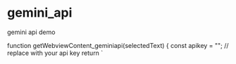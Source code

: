 # gemini_api
gemini api demo

function getWebviewContent_geminiapi(selectedText) {
  const apikey = ""; // replace with your api key
  return `<!DOCTYPE html>
      <html lang="en">
      <head>
        <meta charset="UTF-8">
        <meta name="viewport" content="width=device-width, initial-scale=1.0">
        <title>Selected Code</title>
        <style>
          body, html {
            height: auto;
            margin: 0;

            display: flex;
            flex-direction: column;
          }
          .container {
            background-color: #313131;
            width: 100%;
            padding: 10px;
            border: 1px solid #313131;
            border-radius: 4px;
            color: #cccccc;
            font-family: var(--vscode-editor-font-family);
            font-size: var(--vscode-editor-font-size);
            font-weight: var(--vscode-editor-font-weight);
          }
          .codearea {
            min-height: 3lh;
            max-height: 200px;
            width: 100%;
            resize: none;
          }
          .additional {
            height: 50px;
            width: 100%;
            resize: none;
          }
          #submit_button {
            background-color: #0078d3;
            color: #ffffff;
            padding: 10px;
            width: 100%;
            display: flex;
            margin-top:4px;
            align-items: center;
            justify-content: center;
            border-radius: 4px;
            cursor: pointer;
          }
          #result_div {
            width: 100%;
            margin-top: 10px;
            min-height:5lh;
            overflow-y: auto;
            resize: none;
          }
        </style>
      </head>
      <body>
        <h3>Selected Code</h3>
        <textarea class="container codearea" id="codearea" contenteditable="true">${escapeHtml(
          selectedText
        )}</textarea>
        <h3>Enter Prompt</h3>
        <textarea class="container additional" id="additional_text" contenteditable="true"></textarea>
        <div id="submit_button">Submit</div>
        <textarea id="result_div" class="container"></textarea>
        
        <script>
        const vscode = acquireVsCodeApi();

        function autoresize(){
              const textarea = document.getElementById("result_div");
              textarea.style.height = "auto";
              textarea.style.height = textarea.scrollHeight + "px";
        }

        document.getElementById("additional_text").addEventListener("input",()=>{
          const additional_text= document.getElementById("additional_text");
          additional_text.style.height = "auto";
          additional_text.style.height = additional_text.scrollHeight + "px";
        })

        const codearea = document.getElementById("codearea");
        codearea.style.height = "auto";
        codearea.style.height = codearea.scrollHeight + "px";



        const apiUrl = "https://generativelanguage.googleapis.com/v1beta/models/gemini-1.5-flash-latest:generateContent?key=${apikey}";
  
          function apicall() {
              const submitButton = document.getElementById("submit_button");
              submitButton.textContent = "Loading...";
              document.getElementById("result_div").style.display = "block";
              const codearea = document.getElementById("codearea").value;
              const additional_text = document.getElementById("additional_text").value;
              const data = additional_text + codearea ;
              fetchInChunks(apiUrl, data, () => {
                  submitButton.textContent = "Submit";
              });
          }
  
          async function fetchInChunks(url, requestData, callback) {
              document.getElementById("result_div").innerHTML = "";
              try {
                  const response = await fetch(url, {
                      method: 'POST',
                      headers: {
                          'Content-Type': 'application/json'
                      },
                      body: JSON.stringify(
                        {"contents":[{"parts":[{"text":requestData}]}]}
                      ),
   
                      stream: true // Enable streaming
                  });
  
                  if (!response.body) {
                      throw new Error('No response body');
                  }
  
                  const reader = response.body.getReader();
                  const decoder = new TextDecoder('utf-8');
  
                  while (true) {
                      const { done, value } = await reader.read();
                      if (done) {
                          console.log('Stream complete');
                          break;
                      }
                      const text = decoder.decode(value, { stream: true });
                      console.log('Received data:', text);
                      const jsonResponse = JSON.parse(text);
                      const content = jsonResponse.candidates[0].content.parts[0].text;
                      console.log('Text only:', content);
                      document.getElementById("result_div").innerHTML += content;
                      autoresize()
                      window.scrollTo(0, document.body.scrollHeight);
                  }
              } catch (error) {
                  console.error('Error:', error);
                  document.getElementById("result_div").textContent = 'Error: ' + error.message;
              } finally {
                  callback();
              }
          }
  
          document.getElementById("submit_button").addEventListener("click", function () {
              apicall();
          });
        
        </script>
        
      </body>
      </html>`;
}
function escapeHtml(unsafe) {
  return unsafe
    .replace(/&/g, "&amp;")
    .replace(/</g, "&lt;")
    .replace(/>/g, "&gt;")
    .replace(/"/g, "&quot;")
    .replace(/'/g, "&#039;");
}

module.exports = getWebviewContent_geminiapi;
